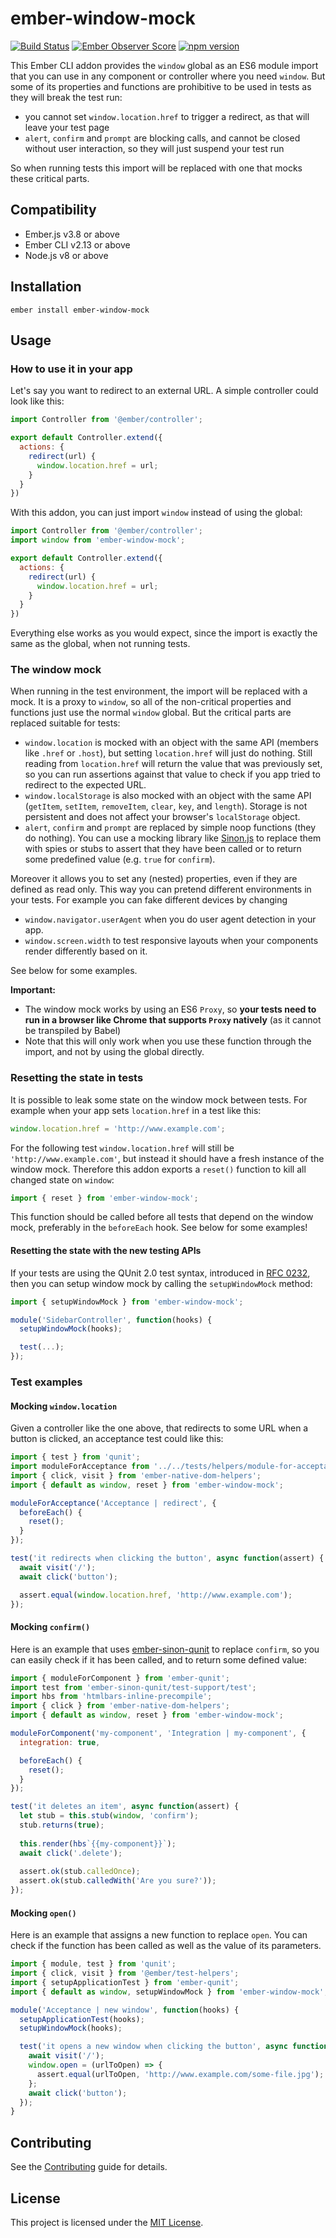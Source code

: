 # ember-window-mock

[![Build Status](https://travis-ci.org/kaliber5/ember-window-mock.svg?branch=master)](https://travis-ci.org/kaliber5/ember-window-mock)
[![Ember Observer Score](https://emberobserver.com/badges/ember-window-mock.svg)](https://emberobserver.com/addons/ember-window-mock)
[![npm version](https://badge.fury.io/js/ember-window-mock.svg)](https://badge.fury.io/js/ember-window-mock)

This Ember CLI addon provides the `window` global as an ES6 module import that you can use in any component or controller where
you need `window`. But some of its properties and functions are prohibitive to be used 
in tests as they will break the test run:
* you cannot set `window.location.href` to trigger a redirect, as that will leave your test page
* `alert`, `confirm` and `prompt` are blocking calls, and cannot be closed without user interaction, so they will just
suspend your test run

So when running tests this import will be replaced with one that mocks these critical parts.


Compatibility
------------------------------------------------------------------------------

* Ember.js v3.8 or above
* Ember CLI v2.13 or above
* Node.js v8 or above


Installation
------------------------------------------------------------------------------

```
ember install ember-window-mock
```

Usage
------------------------------------------------------------------------------

### How to use it in your app

Let's say you want to redirect to an external URL. A simple controller could look like this:

```js
import Controller from '@ember/controller';

export default Controller.extend({
  actions: {
    redirect(url) {
      window.location.href = url;
    }
  }
})
``` 

With this addon, you can just import `window` instead of using the global:

```js
import Controller from '@ember/controller';
import window from 'ember-window-mock';

export default Controller.extend({
  actions: {
    redirect(url) {
      window.location.href = url;
    }
  }
})
```  

Everything else works as you would expect, since the import is exactly the same as the global, when not running tests. 

### The window mock

When running in the test environment, the import will be replaced with a mock. It is a proxy to `window`, so all of the 
non-critical properties and functions just use the normal `window` global. But the critical parts are replaced suitable 
for tests:
* `window.location` is mocked with an object with the same API (members like `.href` or `.host`), but setting 
`location.href` will just do nothing. Still reading from `location.href` will return the value that was previously set, 
so you can run assertions against that value to check if you app tried to redirect to the expected URL.
* `window.localStorage` is also mocked with an object with the same API (`getItem`, `setItem`, `removeItem`, `clear`, `key`, and `length`). Storage is not persistent and does not affect your browser's `localStorage` object.
* `alert`, `confirm` and `prompt` are replaced by simple noop functions (they do nothing). You can use a mocking library
like [Sinon.js](http://sinonjs.org/) to replace them with spies or stubs to assert that they have been called or to 
return some predefined value (e.g. `true` for `confirm`).

Moreover it allows you to set any (nested) properties, even if they are defined as read only. This way you can pretend
different environments in your tests. For example you can fake different devices by changing
* `window.navigator.userAgent` when you do user agent detection in your app.
* `window.screen.width` to test responsive layouts when your components render differently based on it.

See below for some examples.

**Important:**
* The window mock works by using an ES6 `Proxy`, so **your tests need to run in a browser like Chrome that 
supports `Proxy` natively** (as it cannot be transpiled by Babel) 
* Note that this will only work when you use these function through the import, and not by using the global directly.

### Resetting the state in tests

It is possible to leak some state on the window mock between tests. For example when your app sets `location.href` in a 
test like this:

```js 
window.location.href = 'http://www.example.com';
```

For the following test `window.location.href` will still be `'http://www.example.com'`, but instead it should have a 
fresh instance of the window mock. Therefore this addon exports a `reset()` function to kill all changed state on `window`:

```js
import { reset } from 'ember-window-mock';
```

This function should be called before all tests that depend on the window mock, preferably in the `beforeEach` hook. See below for some examples!

#### Resetting the state with the new testing APIs

If your tests are using the QUnit 2.0 test syntax, introduced in [RFC 0232](https://github.com/emberjs/rfcs/blob/master/text/0232-simplify-qunit-testing-api.md),
then you can setup window mock by calling the `setupWindowMock` method:

```js
import { setupWindowMock } from 'ember-window-mock';

module('SidebarController', function(hooks) {
  setupWindowMock(hooks);

  test(...);
});
```

### Test examples

#### Mocking `window.location`

Given a controller like the one above, that redirects to some URL when a button is clicked, an acceptance test could like this:

```js
import { test } from 'qunit';
import moduleForAcceptance from '../../tests/helpers/module-for-acceptance';
import { click, visit } from 'ember-native-dom-helpers';
import { default as window, reset } from 'ember-window-mock';

moduleForAcceptance('Acceptance | redirect', {
  beforeEach() {
    reset();
  }
});

test('it redirects when clicking the button', async function(assert) {
  await visit('/');
  await click('button');

  assert.equal(window.location.href, 'http://www.example.com');
});
```

#### Mocking `confirm()`

Here is an example that uses [ember-sinon-qunit](https://github.com/elwayman02/ember-sinon-qunit) to replace `confirm`, 
so you can easily check if it has been called, and to return some defined value:

```js
import { moduleForComponent } from 'ember-qunit';
import test from 'ember-sinon-qunit/test-support/test';
import hbs from 'htmlbars-inline-precompile';
import { click } from 'ember-native-dom-helpers';
import { default as window, reset } from 'ember-window-mock';

moduleForComponent('my-component', 'Integration | my-component', {
  integration: true,

  beforeEach() {
    reset();
  }
});

test('it deletes an item', async function(assert) {
  let stub = this.stub(window, 'confirm');
  stub.returns(true);
  
  this.render(hbs`{{my-component}}`);
  await click('.delete');
  
  assert.ok(stub.calledOnce);
  assert.ok(stub.calledWith('Are you sure?'));
});
``` 

#### Mocking `open()`

Here is an example that assigns a new function to replace `open`.
You can check if the function has been called as well as the value of its parameters.

```js
import { module, test } from 'qunit';
import { click, visit } from '@ember/test-helpers';
import { setupApplicationTest } from 'ember-qunit';
import { default as window, setupWindowMock } from 'ember-window-mock';

module('Acceptance | new window', function(hooks) {
  setupApplicationTest(hooks);
  setupWindowMock(hooks);

  test('it opens a new window when clicking the button', async function(assert) {
    await visit('/');
    window.open = (urlToOpen) => {
      assert.equal(urlToOpen, 'http://www.example.com/some-file.jpg');
    };
    await click('button');
  });
}
```

Contributing
------------------------------------------------------------------------------

See the [Contributing](CONTRIBUTING.md) guide for details.


License
------------------------------------------------------------------------------

This project is licensed under the [MIT License](LICENSE.md).

